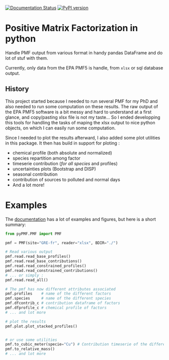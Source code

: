 [![Documentation Status](https://img.shields.io/badge/Documentation-API-green)](https://pypmf.readthedocs.io/)
[![PyPI version](https://badge.fury.io/py/pyPMF.svg)](https://badge.fury.io/py/pyPMF)


Positive Matrix Factorization in python
=======================================

Handle PMF output from various format in handy pandas DataFrame and do lot of stuf with
them.

Currently, only data from the EPA PMF5 is handle, from `xlsx` or sql database output.

History
-------

This project started because I needed to run several PMF for my PhD and also needed to run
some computation on these results.
The raw output of the EPA PMF5 software is a bit messy and hard to understand at a first
glance, and copy/pasting xlsx file is not my taste... So I ended developping this tools
for handling the tasks of maping the xlsx output to nice python objects, on which I can
easily run some computation.

Since I needed to plot the results afterward, I also added some plot utilities in this
package. It then has build in support for ploting :

 * chemical profile (both absolute and normalized)
 * species repartition among factor
 * timeserie contribution (*for all species* and profiles)
 * uncertainties plots (Bootstrap and DISP)
 * seasonal contribution
 * contribution of sources to polluted and normal days
 * And a lot more!


Examples
========

The [documentation](https://pypmf.readthedocs.io) has a lot of examples and figures, but here is a short summary:

```python
from pyPMF.PMF import PMF

pmf = PMF(site="GRE-fr", reader="xlsx", BDIR="./")

# Read various output
pmf.read.read_base_profiles()
pmf.read.read_base_contributions()
pmf.read.read_constrained_profiles()
pmf.read.read_constrained_contributions()
# ... or simply :
pmf.read.read_all()

# The pmf has now different attributes associated
pmf.profiles    # name of the different factors
pmf.species     # name of the different species
pmf.dfcontrib_c # contribution dataframe of factors
pmf.dfprofile_c # chemical profile of factors
# ... and lot more

# plot the results
pmf.plot.plot_stacked_profiles()


# or use some utilities
pmf.to_cubic_meter(specie="Cu") # Contribution timeserie of the different factors to the Cu
pmf.to_relative_mass()
# ... and lot more

```

